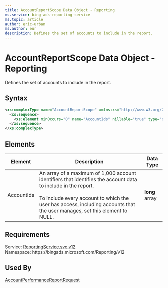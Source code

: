 ```yaml
---
title: AccountReportScope Data Object - Reporting
ms.service: bing-ads-reporting-service
ms.topic: article
author: eric-urban
ms.author: eur
description: Defines the set of accounts to include in the report.
---
```

# AccountReportScope Data Object - Reporting
Defines the set of accounts to include in the report.

## Syntax
```xml
<xs:complexType name="AccountReportScope" xmlns:xs="http://www.w3.org/2001/XMLSchema">
  <xs:sequence>
    <xs:element minOccurs="0" name="AccountIds" nillable="true" type="q1:ArrayOflong" xmlns:q1="http://schemas.microsoft.com/2003/10/Serialization/Arrays" />
  </xs:sequence>
</xs:complexType>
```

## <a name="elements"></a>Elements

|Element|Description|Data Type|
|-----------|---------------|-------------|
|<a name="accountids"></a>AccountIds|An array of a maximum of 1,000 account identifiers that identifies the account data to include in the report.<br/><br/>To include every account to which the user has access, including accounts that the user manages, set this element to NULL.|**long** array|

## Requirements
Service: [ReportingService.svc v12](https://reporting.api.bingads.microsoft.com/Api/Advertiser/Reporting/v12/ReportingService.svc)  
Namespace: https\://bingads.microsoft.com/Reporting/v12  

## Used By
[AccountPerformanceReportRequest](accountperformancereportrequest.md)  
